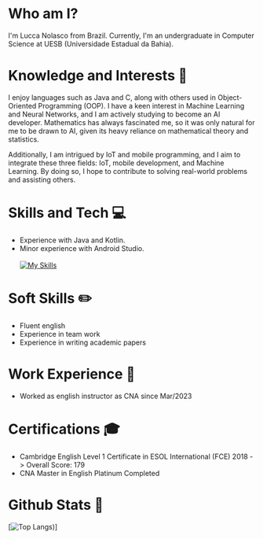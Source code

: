 # Who am I? 
I'm Lucca Nolasco from Brazil. 
Currently, I'm an undergraduate in Computer Science at UESB (Universidade Estadual da Bahia). 

# Knowledge and Interests 🧪 
I enjoy languages such as Java and C, along with others used in Object-Oriented Programming (OOP). I have a keen interest in Machine Learning and Neural Networks, and I am actively studying to become an AI developer. Mathematics has always fascinated me, so it was only natural for me to be drawn to AI, given its heavy reliance on mathematical theory and statistics.

Additionally, I am intrigued by IoT and mobile programming, and I aim to integrate these three fields: IoT, mobile development, and Machine Learning. By doing so, I hope to contribute to solving real-world problems and assisting others.

# Skills and Tech 💻 
- Experience with Java and Kotlin. 
- Minor experience with Android Studio. <br><br>
[![My Skills](https://skillicons.dev/icons?i=java,kotlin)](https://skillicons.dev)

# Soft Skills ✏️ 
- Fluent english
- Experience in team work
- Experience in writing academic papers

# Work Experience 👷 
- Worked as english instructor as CNA since Mar/2023

# Certifications 🎓 
- Cambridge English Level 1 Certificate in ESOL International (FCE) 2018 -> Overall Score: 179
- CNA Master in English Platinum Completed

# Github Stats 💎  
[![Top Langs](https://github-readme-stats.vercel.app/api/top-langs/?username=luccanolasco&layout=donut-vertical&theme=dracula))]
